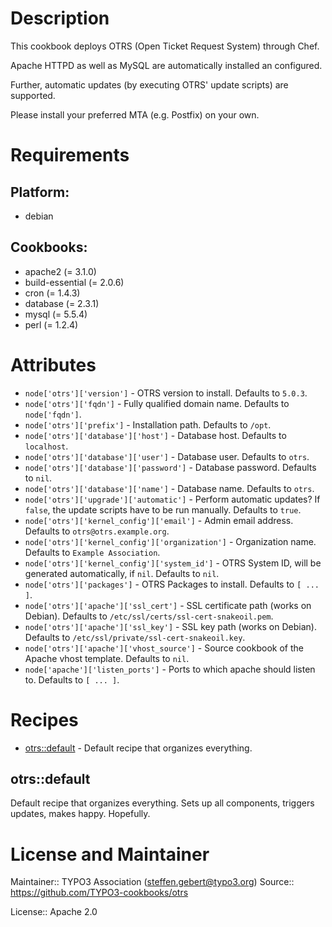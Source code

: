 # Description

This cookbook deploys OTRS (Open Ticket Request System) through Chef.

Apache HTTPD as well as MySQL are automatically installed an configured.

Further, automatic updates (by executing OTRS' update scripts) are supported.

Please install your preferred MTA (e.g. Postfix) on your own.
# Requirements

## Platform:

* debian

## Cookbooks:

* apache2 (= 3.1.0)
* build-essential (= 2.0.6)
* cron (= 1.4.3)
* database (= 2.3.1)
* mysql (= 5.5.4)
* perl (= 1.2.4)

# Attributes

* `node['otrs']['version']` - OTRS version to install. Defaults to `5.0.3`.
* `node['otrs']['fqdn']` - Fully qualified domain name. Defaults to `node['fqdn']`.
* `node['otrs']['prefix']` - Installation path. Defaults to `/opt`.
* `node['otrs']['database']['host']` - Database host. Defaults to `localhost`.
* `node['otrs']['database']['user']` - Database user. Defaults to `otrs`.
* `node['otrs']['database']['password']` - Database password. Defaults to `nil`.
* `node['otrs']['database']['name']` - Database name. Defaults to `otrs`.
* `node['otrs']['upgrade']['automatic']` - Perform automatic updates? If `false`, the update scripts have to be run manually. Defaults to `true`.
* `node['otrs']['kernel_config']['email']` - Admin email address. Defaults to `otrs@otrs.example.org`.
* `node['otrs']['kernel_config']['organization']` - Organization name. Defaults to `Example Association`.
* `node['otrs']['kernel_config']['system_id']` - OTRS System ID, will be generated automatically, if `nil`. Defaults to `nil`.
* `node['otrs']['packages']` - OTRS Packages to install. Defaults to `[ ... ]`.
* `node['otrs']['apache']['ssl_cert']` - SSL certificate path (works on Debian). Defaults to `/etc/ssl/certs/ssl-cert-snakeoil.pem`.
* `node['otrs']['apache']['ssl_key']` - SSL key path (works on Debian). Defaults to `/etc/ssl/private/ssl-cert-snakeoil.key`.
* `node['otrs']['apache']['vhost_source']` - Source cookbook of the Apache vhost template. Defaults to `nil`.
* `node['apache']['listen_ports']` - Ports to which apache should listen to. Defaults to `[ ... ]`.

# Recipes

* [otrs::default](#otrsdefault) - Default recipe that organizes everything.

## otrs::default

Default recipe that organizes everything. Sets up all components, triggers updates, makes happy.
Hopefully.

# License and Maintainer

Maintainer:: TYPO3 Association (<steffen.gebert@typo3.org>)
Source:: https://github.com/TYPO3-cookbooks/otrs

License:: Apache 2.0
